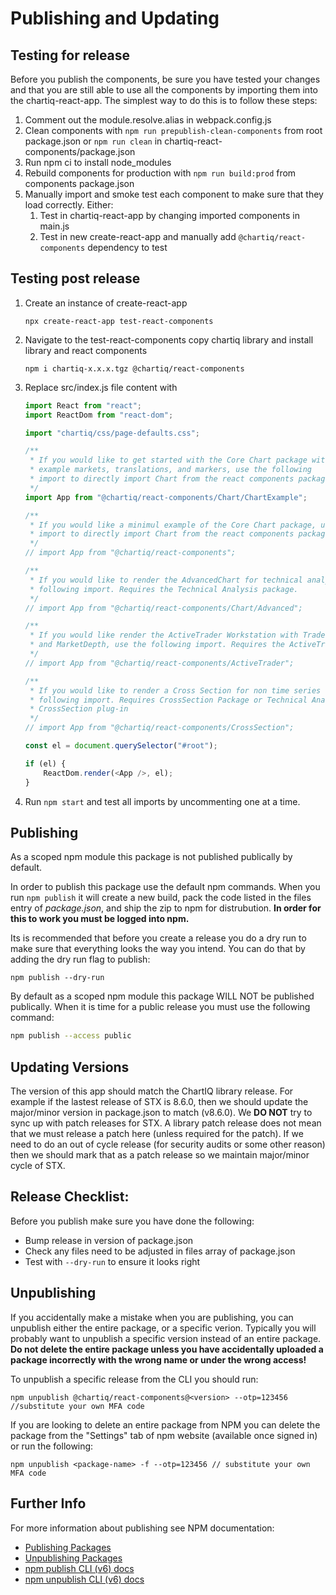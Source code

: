 # Publishing and Updating

## Testing for release

Before you publish the components, be sure you have tested your changes and that you are still able to use all the components by importing them into the chartiq-react-app. The simplest way to do this is to follow these steps:

1. Comment out the module.resolve.alias in webpack.config.js
1. Clean components with `npm run prepublish-clean-components` from root package.json or `npm run clean` in chartiq-react-components/package.json
1. Run npm ci to install node_modules
1. Rebuild components for production with `npm run build:prod` from components package.json
1. Manually import and smoke test each component to make sure that they load correctly. Either: 
	1. Test in chartiq-react-app by changing imported components in main.js 
	1. Test in new create-react-app and manually add `@chartiq/react-components` dependency to test

## Testing post release

1. Create an instance of create-react-app
	
	`npx create-react-app test-react-components`
1. Navigate to the test-react-components copy chartiq library and install library and react components

	`npm i chartiq-x.x.x.tgz @chartiq/react-components`

1. Replace src/index.js file content with

	```js
	import React from "react";
	import ReactDom from "react-dom";

	import "chartiq/css/page-defaults.css";

	/**
	 * If you would like to get started with the Core Chart package with included
	 * example markets, translations, and markers, use the following
	 * import to directly import Chart from the react components package.
	 */
	import App from "@chartiq/react-components/Chart/ChartExample";

	/**
	 * If you would like a minimul example of the Core Chart package, use the following
	 * import to directly import Chart from the react components package.
	 */
	// import App from "@chartiq/react-components";

	/**
	 * If you would like to render the AdvancedChart for technical analysis, use the
	 * following import. Requires the Technical Analysis package.
	 */
	// import App from "@chartiq/react-components/Chart/Advanced";

	/**
	 * If you would like render the ActiveTrader Workstation with Trade From Chart
	 * and MarketDepth, use the following import. Requires the ActiveTrader package or plug-in.
	 */
	// import App from "@chartiq/react-components/ActiveTrader";

	/**
	 * If you would like to render a Cross Section for non time series data, use the
	 * following import. Requires CrossSection Package or Technical Analysis Package with
	 * CrossSection plug-in
	 */
	// import App from "@chartiq/react-components/CrossSection";

	const el = document.querySelector("#root");

	if (el) {
		ReactDom.render(<App />, el);
	}
	```

1. Run `npm start` and test all imports by uncommenting one at a time.




## Publishing
As a scoped npm module this package is not published publically by default. 

In order to publish this package use the default npm commands. When you run `npm publish` it will create a new build, pack the code listed in the files entry of _package.json_, and ship the zip to npm for distrubution. **In order for this to work you must be logged into npm.**


Its is recommended that before you create a release you do a dry run to make sure that everything looks the way you intend. You can do that by adding the dry run flag to publish:
```
npm publish --dry-run
```

By default as a scoped npm module this package WILL NOT be published publically. When it is time for a public release you must use the following command:

```bash
npm publish --access public
```

## Updating Versions

The version of this app should match the ChartIQ library release. For example if the lastest release of STX is 8.6.0, then we should update the major/minor version in package.json to match (v8.6.0). We **DO NOT** try to sync up with patch releases for STX. A library patch release does not mean that we must release a patch here (unless required for the patch). If we need to do an out of cycle release (for security audits or some other reason) then we should mark that as a patch release so we maintain major/minor cycle of STX.

## Release Checklist:

Before you publish make sure you have done the following:

- Bump release in version of package.json
- Check any files need to be adjusted in files array of package.json
- Test with `--dry-run` to ensure it looks right


## Unpublishing

If you accidentally make a mistake when you are publishing, you can unpublish either the entire package, or a specific verion. Typically you will probably want to unpublish a specific version instead of an entire package. **Do not delete the entire package unless you have accidentally uploaded a package incorrectly with the wrong name or under the wrong access!**

To unpublish a specific release from the CLI you should run: 
```
npm unpublish @chartiq/react-components@<version> --otp=123456 //substitute your own MFA code
```

If you are looking to delete an entire package from NPM you can delete the package from the "Settings" tab of npm website (available once signed in) or run the following:
```
npm unpublish <package-name> -f --otp=123456 // substitute your own MFA code
```

## Further Info
For more information about publishing see NPM documentation:
- [Publishing Packages](https://docs.npmjs.com/creating-and-publishing-scoped-public-packages)
- [Unpublishing Packages](https://docs.npmjs.com/unpublishing-packages-from-the-registry)
- [npm publish CLI (v6) docs](https://docs.npmjs.com/cli/v6/commands/npm-publish)
- [npm unpublish CLI (v6) docs](https://docs.npmjs.com/cli/v6/commands/npm-unpublish)
